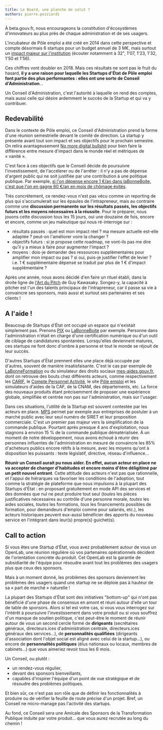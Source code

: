 ```yaml
---
title: Le Board, une planche de salut ?
authors: pierre.pezziardi
---
```


À beta.gouv.fr, nous encourageons la constitution d'écosystèmes d'innovateurs au plus près de chaque administration et de ses usagers.

L'incubateur de Pôle emploi a été créé en 2014 dans cette perspective et compte désormais 6 startups pour un budget annuel de 3 M€, mais surtout un [impact majeur sur l'institution](http://videos.assemblee-nationale.fr/video.5293706_5a27bdce077fa.commission-des-affaires-sociales--m-jean-basseres-dont-le-renouvellement-de-dg-de-pole-emploi-est-6-decembre-2017) (écouter notamment à 32", 1'07, 1'23, 1'32, 1'50 et 1'56).

Ces chiffres vont doubler en 2018. Mais ces résultats ne sont pas le fruit du hasard, __il y a une raison pour laquelle les Startups d'État de Pôle emploi font partie des plus performantes : elles ont une sorte de Conseil d'Administration__…

<!--more-->

Un Conseil d'Administration, c'est l'autorité à laquelle on rend des comptes, mais aussi celle qui désire ardemment le succès de la Startup et qui va y contribuer.

## Redevabilité

Dans le contexte de Pôle emploi, ce Conseil d'Administration prend la forme d'une réunion semestrielle devant le comité de direction. La startup y présente avant tout son impact et ses objectifs pour le prochain semestre. On relira avantageusement [No more digital bullshit](https://beta.gouv.fr/2017/03/24/no-more-digital-bullshit-please.html) pour bien faire la différence entre mesure d'impact dans le monde réel et métriques de « vanité ».

C'est face à ces objectifs que le Conseil décide de poursuivre l'investissement, de l'accélerer ou de l'arrêter : il n'y a pas de dépense d'argent public qui ne soit justifiée par une contribution à une politique publique. Par exemple, [si l'on dépense encore 1 €/an dans laBonneBoite, c'est que l'on en gagne 60 €/an en mois de chômage évités](http://www.fondapol.org/wp-content/uploads/2017/01/096-PEZZIARDI_2016-12-22-web.pdf).

Très concrètement, ce rendez-vous n'est pas vécu comme un reporting de plus qui s'accumulerait sur les épaules de l'intrapreneur, mais au contraire comme une __discussion permanente sur les résultats passés, les objectifs futurs et les moyens nécessaires à la réussite__. Pour le préparer, nous jouons cette discussion tous les 15 jours, oui une douzaine de fois, encore et encore, comme un jeu maïeutique qui nous ré-interroge sur :
* résultats passés : quel est mon impact réel ? ma mesure actuelle est-elle adaptée ? peut-on l'améliorer voire la changer ?
* objectifs futurs : si je propose cette roadmap, ne vont-ils pas me dire qu'il y a mieux à faire pour augmenter l'impact ?
* moyens : dois-je demander des ressources supplémentaires pour amplifier mon impact ou pas ? si oui, puis-je justifier l'effet de levier ? i.e. 1 € supplémentaire dépensé se traduit par plus de 1 € d'impact supplémentaire ?

Après une année, nous avons décidé d'en faire un rituel établi, dans la droite ligne de [l'Art du Pitch](https://guykawasaki.com/the-art-of-the-pitch/) de Guy Kawasaky. Songez-y, la capacité à pitcher est l'un des talents principaux de l'intrapreneur, car il passe sa vie à convaincre ses sponsors, mais aussi et surtout ses partenaires et ses clients !

## A l'aide !

Beaucoup de Startups d'État ont occupé un espace qui n'existait simplement pas. Prenons [PIX](https://pix.beta.gouv.fr/) ou [LaBonneBoite](https://labonneboite.pole-emploi.fr/) par exemple. Personne dans l'administration n'était en charge d'une certification numérique ou d'un outil de ciblage de candidatures spontanées. Lorsqu'elles deviennent matures, ces startups ne font donc d'ombre à personne et tout le monde se réjouit de leur succès.

D'autres Startups d'État prennent elles une place déjà occupée par d'autres, souvent de manière insatisfaisante. C'est le cas par exemple de [LaBonneFormation](https://labonneformation.pole-emploi.fr/) ou du simulateur des droits sociaux [mes-aides.gouv.fr](https://mes-aides.gouv.fr/), dont on retrouve des bouts chez différents acteurs, comme respectivement les [CARIF](http://www.intercariforef.org/formations/recherche-formations.html), le [Compte Personnel Activité](https://www.moncompteactivite.gouv.fr/cpa-public/), le site [Pôle emploi](https://candidat.pole-emploi.fr/formations/accueil) et les simulateurs d'aides de la CAF, de la CNAM, des départements, etc. La force des nouveaux produits étant précisemment de proposer une expérience globale, simplifiée et centrée non pas sur l'administration, mais sur l'usager.

Dans ces situations, l'utilité de la Startup est souvent contestée par les acteurs en place. [MPS](https://mps.apientreprise.fr/) permet par exemple aux entreprises de postuler à un marché public avec leur seul numéro de SIRET et leur proposition commerciale. C'est un premier pas majeur vers la simplification de la commande publique. Pourtant après presque 4 ans d'exploitation, nous stagnons à environ 15 % de la commande publique dématérialisée. À un moment de notre développement, nous avons échoué à réunir des personnes influentes de l'administration en mesure de convaincre les 85% d'acheteurs publics encore rétifs à la mesure, avec les moyens qu'ont à disposition les puissants : texte législatif, directive, réseau d'influence…

__Réunir un Conseil aurait pu nous aider. En effet, aucun acteur en place ne va accepter de changer d'habitudes et encore moins d'être déligitimé par un petit nouvel entrant__. Cette attitude des acteurs n'est pas que rationnelle, et l'appui de hiérarques va favoriser les conditions de l'adoption, tout comme la stratégie de plateforme que nous impulsons à la plupart des Startups d'État : en proposant gratuitement en mode API des services et des données que nul ne peut produire tout seul (_toutes_ les pièces justificatives nécessaires au contrôle d'une personne morale, _toutes_ les aides sociales, _toutes_ les formations, _tous_ les financements possibles de formation, pour demandeurs d'emploi comme pour salariés, etc.), les acteurs historiques peuvent eux-aussi bénéficier des apports du nouveau service en l'intégrant dans leur(s) propre(s) guichet(s).

## Call to action

Si vous êtes une Startup d'État, vous avez probablement autour de vous un OpenLab, une réunion régulière où vos partenaires opérationnels décident de l'orientation concrète du produit. Cet OpenLab est la garantie de subsidiarité de l'équipe pour résoudre avant tout les problèmes des usagers plus que ceux des sponsors.

Mais à un moment donné, les problèmes des sponsors deviennent les problèmes des usagers quand une startup ne se déploie pas à hauteur de sa « part de marché » naturelle !

La plupart des Startups d'État sont des initiatives "bottom-up" qui n'ont pas bénéficié d'une phase de consensus en amont et réuni autour d'elle un tour de table de sponsors. Alors si tel est votre cas, si vous vous interrogez sur l'intérêt à poursuivre l'investissement dans votre produit ou si vous souffrez d'un manque de soutien politique, c'est peut-être le moment de réunir autour de vous un second cercle formé de __dirigeants__ (secrétaires généraux, directeurs.ices d'administration centrale, directeurs.ices généraux des services…), de __personnalités qualifiées__ (dirigeants d'association dont l'objet social est aligné avec celui de la startup…), ou encore de __personnalités politiques__ (élus nationaux ou locaux, membres de cabinets…) que vous aimeriez revoir tous les 6 mois.

Un Conseil, ou plutôt :
* un rendez-vous régulier,
* devant des sponsors bienveillants,
* capables d'inspirer l'équipe d'un point de vue stratégique et de résoudre des problèmes politiques.

Et bien sûr, ce n'est pas son rôle que de définir les fonctionnalités à produire ou de vérifier la feuille de route précise d'un projet. Bref, un Conseil ne micro-manage pas l'activité des startups.

Au fond, ce Conseil sera une Amicale des Sponsors de la Transformation Publique induite par votre produit… que vous aurez recrutée au long du chemin !
